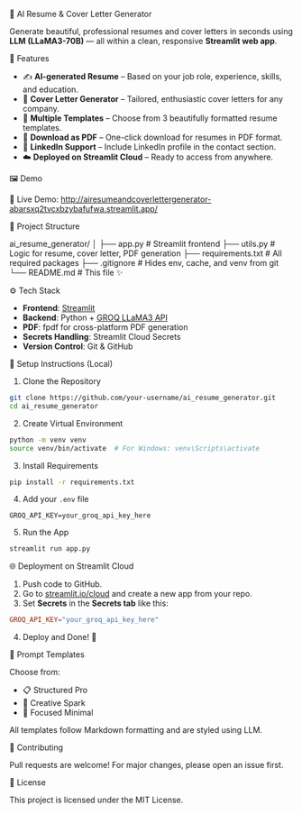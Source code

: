 
🧠 AI Resume & Cover Letter Generator

Generate beautiful, professional resumes and cover letters in seconds using **LLM (LLaMA3-70B)** — all within a clean, responsive **Streamlit web app**.


🚀 Features

- ✍️ **AI-generated Resume** – Based on your job role, experience, skills, and education.
- 💌 **Cover Letter Generator** – Tailored, enthusiastic cover letters for any company.
- 🎨 **Multiple Templates** – Choose from 3 beautifully formatted resume templates.
- 📄 **Download as PDF** – One-click download for resumes in PDF format.
- 🔗 **LinkedIn Support** – Include LinkedIn profile in the contact section.
- ☁️ **Deployed on Streamlit Cloud** – Ready to access from anywhere.


🖼️ Demo

🔗 Live Demo: http://airesumeandcoverlettergenerator-abarsxq2tvcxbzybafufwa.streamlit.app/



📂 Project Structure


ai\_resume\_generator/
│
├── app.py                 # Streamlit frontend
├── utils.py               # Logic for resume, cover letter, PDF generation
├── requirements.txt       # All required packages
├── .gitignore             # Hides env, cache, and venv from git
└── README.md              # This file ✨


 
⚙️ Tech Stack

- **Frontend**: [Streamlit](https://streamlit.io/)
- **Backend**: Python + [GROQ LLaMA3 API](https://console.groq.com/)
- **PDF**: fpdf for cross-platform PDF generation
- **Secrets Handling**: Streamlit Cloud Secrets
- **Version Control**: Git & GitHub


🔑 Setup Instructions (Local)

 1. Clone the Repository

```bash
git clone https://github.com/your-username/ai_resume_generator.git
cd ai_resume_generator
````

2. Create Virtual Environment

```bash
python -m venv venv
source venv/bin/activate  # For Windows: venv\Scripts\activate
```

3. Install Requirements

```bash
pip install -r requirements.txt
```

 4. Add your `.env` file

```
GROQ_API_KEY=your_groq_api_key_here
```

5. Run the App

```bash
streamlit run app.py
```



 🌐 Deployment on Streamlit Cloud

1. Push code to GitHub.
2. Go to [streamlit.io/cloud](https://streamlit.io/cloud) and create a new app from your repo.
3. Set **Secrets** in the **Secrets tab** like this:

```toml
GROQ_API_KEY="your_groq_api_key_here"
```
4. Deploy and Done! 🚀




 🤖 Prompt Templates

Choose from:

* 📋 Structured Pro
* 🎨 Creative Spark
* 🧘 Focused Minimal

All templates follow Markdown formatting and are styled using LLM.



 🤝 Contributing

Pull requests are welcome! For major changes, please open an issue first.



 📜 License

This project is licensed under the MIT License.



